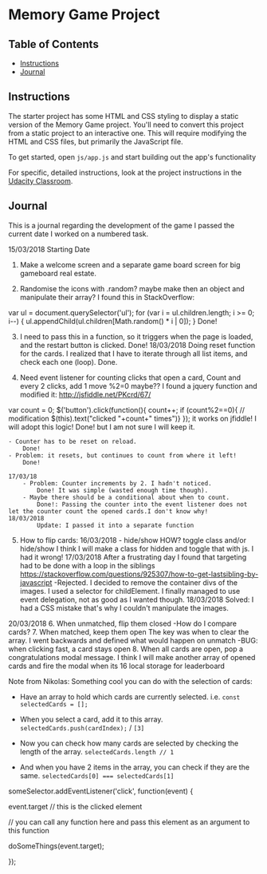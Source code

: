 # Memory Game Project

## Table of Contents

* [Instructions](#instructions)
* [Journal](#journal)

## Instructions

The starter project has some HTML and CSS styling to display a static version of the Memory Game project. You'll need to convert this project from a static project to an interactive one. This will require modifying the HTML and CSS files, but primarily the JavaScript file.

To get started, open `js/app.js` and start building out the app's functionality

For specific, detailed instructions, look at the project instructions in the [Udacity Classroom](https://classroom.udacity.com/me).

## Journal

This is a journal regarding the development of the game
I passed the current date I worked on a numbered task.

15/03/2018 Starting Date

1. Make a welcome screen and a separate game board screen for big gameboard real estate.

2. Randomise the icons with .random? maybe make then an object and manipulate their array?
I found this in StackOverflow:

var ul = document.querySelector('ul');
for (var i = ul.children.length; i >= 0; i--) {
    ul.appendChild(ul.children[Math.random() * i | 0]);
}
    Done!

3. I need to pass this in a function, so it triggers when the page is loaded, and the restart button is clicked.
    Done!
    18/03/2018
        Doing reset function for the cards. I realized that I have to iterate through all list items, and check each one (loop). 
        Done.

4. Need event listener for counting clicks that open a card, Count and every 2 clicks, add 1 move %2=0 maybe??
I found a jquery function and modified it: http://jsfiddle.net/PKcrd/67/

var count = 0;
$('button').click(function(){
     count++;
     if (count%2==0){ // modification
    $(this).text("clicked "+count+" times")}
});
it works on jfiddle! I will adopt this logic!
    Done! but I am not sure I will keep it.

    - Counter has to be reset on reload.
        Done!
    - Problem: it resets, but continues to count from where it left!
        Done!

    17/03/18
        - Problem: Counter increments by 2. I hadn't noticed.
            Done! It was simple (wasted enough time though).
        - Maybe there should be a conditional about when to count.
            Done!: Passing the counter into the event listener does not let the counter count the opened cards.I don't know why!
    18/03/2018
            Update: I passed it into a separate function

5. How to flip cards: 
    16/03/2018
        - hide/show HOW?
        toggle class and/or hide/show
        I think I will make a class for hidden and toggle that with js. I had it wrong!
    17/03/2018
        After a frustrating day I found that targeting had to be done with a loop in the siblings
        https://stackoverflow.com/questions/925307/how-to-get-lastsibling-by-javascript -Rejected. 
        I decided to remove the container divs of the images.
        I used a selector for childElement. I finally managed to use event delegation, not as good as I wanted though.
    18/03/2018
        Solved: I had a CSS mistake that's why I couldn't manipulate the images.


20/03/2018
        6. When unmatched, flip them closed
            -How do I compare cards?
        7. When matched, keep them open
        The key was when to clear the array. I went backwards and defined what would happen on unmatch
        -BUG: when clicking fast, a card stays open
8. When all cards are open, pop a congratulations modal message.
    I think I will make another array of opened cards and fire the modal when its 16
local storage for  leaderboard


Note from Nikolas:
Something cool you can do with the selection of cards:

- Have an array to hold which cards are currently selected. i.e. `const selectedCards = [];`

- When you select a card, add it to this array. `selectedCards.push(cardIndex);` / `[3]`

- Now you can check how many cards are selected by checking the length of the array. `selectedCards.length // 1`

- And when you have 2 items in the array, you can check if they are the same. `selectedCards[0] === selectedCards[1]`


someSelector.addEventListener('click', function(event) {

   event.target // this is the clicked element

   // you can call any function here and pass this element as an argument to this function

   doSomeThings(event.target);

});
